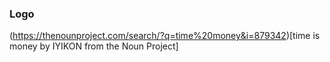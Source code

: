 ### Logo

(https://thenounproject.com/search/?q=time%20money&i=879342)[time is money by IYIKON from the Noun Project]
